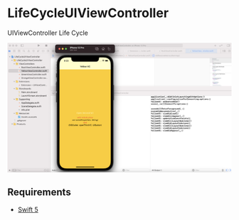 # LifeCycleUIViewController
UIViewController Life Cycle

![](./ScreenShot-LifeCycle.png)

## Requirements
- [Swift 5](https://developer.apple.com/swift/)
